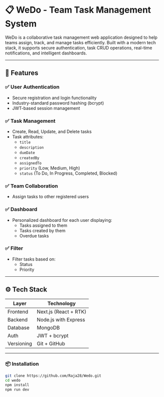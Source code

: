 # 📋 WeDo - Team Task Management System

WeDo is a collaborative task management web application designed to help teams assign, track, and manage tasks efficiently. Built with a modern tech stack, it supports secure authentication, task CRUD operations, real-time notifications, and intelligent dashboards.

---

## 🚀 Features

### ✅ User Authentication
- Secure registration and login functionality
- Industry-standard password hashing (bcrypt)
- JWT-based session management

### ✅ Task Management
- Create, Read, Update, and Delete tasks
- Task attributes:
  - `title`
  - `description`
  - `dueDate`
  - `createdBy`
  - `assignedTo`
  - `priority` (Low, Medium, High)
  - `status` (To Do, In Progress, Completed, Blocked)

### ✅ Team Collaboration
- Assign tasks to other registered users

### ✅ Dashboard
- Personalized dashboard for each user displaying:
  - Tasks assigned to them
  - Tasks created by them
  - Overdue tasks

### ✅  Filter
- Filter tasks based on:
  - Status
  - Priority

---

## ⚙️ Tech Stack

| Layer      | Technology          |
|------------|---------------------|
| Frontend   | Next.js (React + RTK) |
| Backend    | Node.js with Express|
| Database   | MongoDB             |
| Auth       | JWT + bcrypt        |
| Versioning | Git + GitHub        |

---


### 📦 Installation

```bash
git clone https://github.com/Raja28/Wedo.git
cd wedo
npm install
npm run dev
